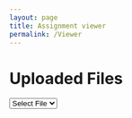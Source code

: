 ```yaml
---
layout: page
title: Assignment viewer
permalink: /Viewer
---
```


<html lang="en">
<head>
    <meta charset="UTF-8">
    <title>Assignment viewer</title>
    <script src="https://mozilla.github.io/pdf.js/build/pdf.js"></script>
    <link rel="stylesheet" href="https://cdnjs.cloudflare.com/ajax/libs/pdf.js/2.9.359/pdf_viewer.min.css">
    <script src="https://cdnjs.cloudflare.com/ajax/libs/pdf.js/2.9.359/pdf.min.js"></script>
    <script src="https://cdnjs.cloudflare.com/ajax/libs/pdf.js/2.9.359/pdf_viewer.min.js"></script>
</head>
<body>
    <h1>Uploaded Files</h1>
    <select id="fileDropdown">
        <option value="" disabled selected>Select File</option>
    </select>
    <p><span id="selectedFileName" hidden></span></p>
    <div id="fileContainer"></div>
</body>
<script>
    document.addEventListener('DOMContentLoaded', function () {
        const url = "http://localhost:8091";
        const fileContainer = document.getElementById("fileContainer");
        function fetchFiles() {
            fetch(url + "/api/fileupload/")
                .then(response => response.json())
                .then(data => {
                    const dropdown = document.getElementById('fileDropdown');
                    dropdown.innerHTML = '<option value="" disabled selected>Select File</option>'; // Clear existing options and add default option
                    data.forEach(file => {
                        const option = document.createElement('option');
                        option.value = file.path; // Use the file path as the value
                        option.textContent = file.assignment + " - " + file.name; // Display the file name
                        dropdown.appendChild(option);
                    });
                })
                .catch(error => {
                    console.error('Error fetching file data:', error);
                });
        }
        function loadPDF(url) {
            const loadingTask = pdfjsLib.getDocument(url);
            loadingTask.promise.then(function(pdf) {
                const numPages = pdf.numPages;
                // Loop through all pages
                for (let pageNum = 1; pageNum <= numPages; pageNum++) {
                    pdf.getPage(pageNum).then(function(page) {
                        const scale = 1.5;
                        const viewport = page.getViewport({ scale: scale });
                        // Prepare canvas using PDF page dimensions
                        const canvas = document.createElement('canvas');
                        const context = canvas.getContext('2d');
                        canvas.height = viewport.height;
                        canvas.width = viewport.width;
                        // Append the canvas to the fileContainer
                        fileContainer.appendChild(canvas);
                        // Render the PDF page into the canvas context
                        const renderContext = {
                            canvasContext: context,
                            viewport: viewport
                        };
                        page.render(renderContext);
                    });
                }
            }, function(reason) {
                console.error(reason);
                fileContainer.innerHTML = `<p>Error loading PDF file.</p>`;
            });
        }
        document.getElementById('fileDropdown').addEventListener('change', function () {
            const selectedFilePath = this.value;
            document.getElementById('selectedFileName').textContent = selectedFilePath;
            // Determine the file type based on its extension
            const fileExtension = selectedFilePath.split('.').pop().toLowerCase();
            let fileElement;
            if (['jpg', 'jpeg', 'png', 'gif'].includes(fileExtension)) {
                // Create an image element if the file is an image
                fileElement = `<img src="${url}${selectedFilePath}" alt="Selected File" style="max-width: 100%;">`;
                fileContainer.innerHTML = fileElement;
            } else if (['mp4', 'webm', 'ogg'].includes(fileExtension)) {
                // Create a video element if the file is a video
                fileElement = `
                    <video controls style="max-width: 100%;">
                        <source src="${url}${selectedFilePath}" type="video/${fileExtension}">
                        Your browser does not support the video tag.
                    </video>`;
                fileContainer.innerHTML = fileElement;
            } else if (['txt'].includes(fileExtension)) {
                // Fetch and display text file content
                fetch(url + selectedFilePath)
                    .then(response => response.text())
                    .then(text => {
                        fileElement = `<pre style="white-space: pre-wrap;">${text}</pre>`;
                        fileContainer.innerHTML = fileElement;
                    })
                    .catch(error => {
                        fileElement = `<p>Error loading text file.</p>`;
                        fileContainer.innerHTML = fileElement;
                    });
            } else if (['pdf'].includes(fileExtension)) {
                // Load the PDF using PDF.js
                loadPDF(url + selectedFilePath);
            } else {
                fileElement = `<p>Selected file type is not supported for preview.</p>`;
                fileContainer.innerHTML = fileElement;
            }
        });
        // Fetch the files when the page loads
        fetchFiles();
    });
</script>
</html>
